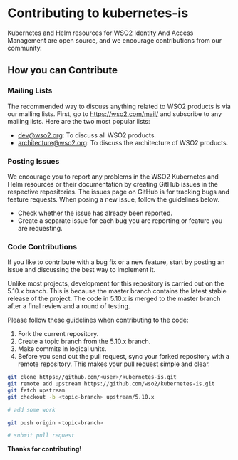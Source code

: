 
# Contributing to kubernetes-is

Kubernetes and Helm resources for WSO2 Identity And Access Management are open source, and we encourage contributions  from our community.

## How you can Contribute

### Mailing Lists

The recommended way to discuss anything related to WSO2 products is via our mailing lists. First, go to https://wso2.com/mail/ and subscribe to any mailing lists. Here are the two most popular lists:

* dev@wso2.org: To discuss all WSO2 products.
* architecture@wso2.org: To discuss the architecture of WSO2 products.

### Posting Issues

We encourage you to report any problems in the WSO2 Kubernetes and Helm resources or their documentation by creating GitHub issues in the respective repositories. The issues page on GitHub is for tracking bugs and feature requests. When posing a new issue, follow the guidelines below.

* Check whether the issue has already been reported.
* Create a separate issue for each bug you are reporting or feature you are requesting.

### Code Contributions

If you like to contribute with a bug fix or a new feature, start by posting an issue and discussing the best way to implement it.

Unlike most projects, development for this repository is carried out on the 5.10.x branch. This is because the master branch contains the latest stable release of the project. The code in 5.10.x is merged to the master branch after a final review and a round of testing.

Please follow these guidelines when contributing to the code:

1. Fork the current repository.
2. Create a topic branch from the 5.10.x branch.
3. Make commits in logical units.
4. Before you send out the pull request, sync your forked repository with a remote repository. This makes your pull request simple and clear.

```bash
git clone https://github.com/<user>/kubernetes-is.git
git remote add upstream https://github.com/wso2/kubernetes-is.git
git fetch upstream
git checkout -b <topic-branch> upstream/5.10.x

# add some work

git push origin <topic-branch>

# submit pull request
```

**Thanks for contributing!**
